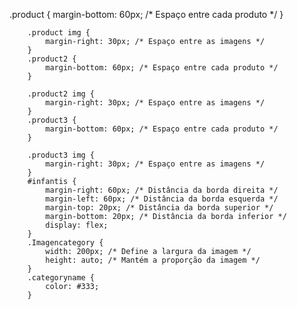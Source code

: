 .product {
            margin-bottom: 60px; /* Espaço entre cada produto */
        }
        
        .product img {
            margin-right: 30px; /* Espaço entre as imagens */
        }
        .product2 {
            margin-bottom: 60px; /* Espaço entre cada produto */
        }
        
        .product2 img {
            margin-right: 30px; /* Espaço entre as imagens */
        }
        .product3 {
            margin-bottom: 60px; /* Espaço entre cada produto */
        }
        
        .product3 img {
            margin-right: 30px; /* Espaço entre as imagens */
        }
        #infantis {
            margin-right: 60px; /* Distância da borda direita */
            margin-left: 60px; /* Distância da borda esquerda */
            margin-top: 20px; /* Distância da borda superior */
            margin-bottom: 20px; /* Distância da borda inferior */
            display: flex;
        }
        .Imagencategory {
            width: 200px; /* Define a largura da imagem */
            height: auto; /* Mantém a proporção da imagem */
        }
        .categoryname {
            color: #333;
        }
